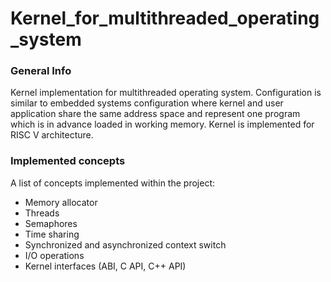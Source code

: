 # Kernel_for_multithreaded_operating_system

### General Info
Kernel implementation for multithreaded operating system. Configuration is similar to embedded systems configuration where kernel and user application share the same address space and represent one program which is in advance loaded in working memory. Kernel is implemented for RISC V architecture.

### Implemented concepts
A list of concepts implemented within the project:
* Memory allocator
* Threads
* Semaphores
* Time sharing
* Synchronized and asynchronized context switch
* I/O operations
* Kernel interfaces (ABI, C API, C++ API)
